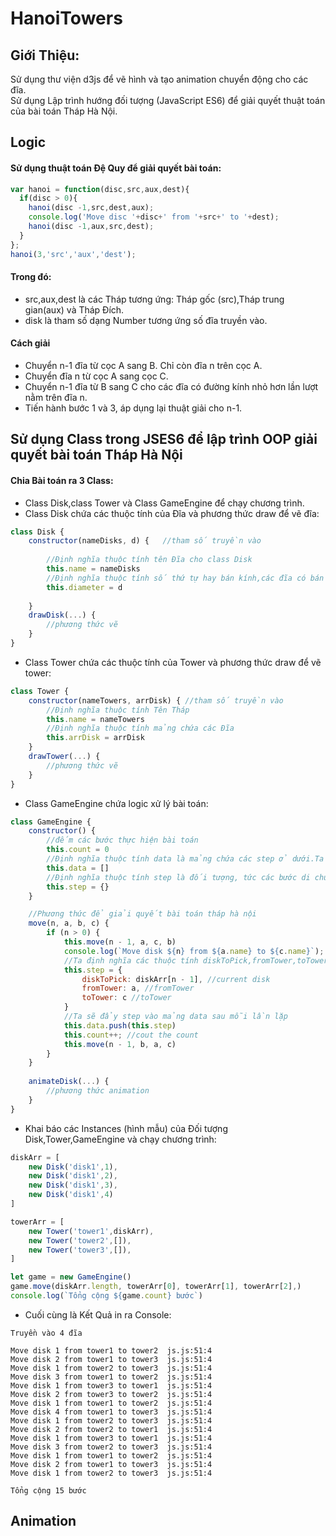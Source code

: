 # HanoiTowers
## Giới Thiệu:
Sử dụng thư viện d3js để vẽ hình và tạo animation chuyển động cho các đĩa.  
Sử dụng Lập trình hướng đối tượng (JavaScript ES6) để giải quyết thuật toán của bài toán Tháp Hà Nội.  

## Logic  
#### Sử dụng thuật toán Đệ Quy để giải quyết bài toán:  
```javascript
var hanoi = function(disc,src,aux,dest){
  if(disc > 0){
    hanoi(disc -1,src,dest,aux);
    console.log('Move disc '+disc+' from '+src+' to '+dest);
    hanoi(disc -1,aux,src,dest);
  }
};
hanoi(3,'src','aux','dest');
```
#### Trong đó:    
* src,aux,dest là các Tháp tương ứng: Tháp gốc (src),Tháp trung gian(aux) và Tháp Đích.
* disk là tham số dạng Number tương ứng số đĩa truyền vào.
#### Cách giải  
* Chuyển n-1 đĩa từ cọc A sang B. Chỉ còn đĩa n trên cọc A.  
* Chuyển đĩa n từ cọc A sang cọc C.  
* Chuyển n-1 đĩa từ B sang C cho các đĩa có đường kính nhỏ hơn lần lượt nằm trên đĩa n.  
* Tiến hành bước 1 và 3, áp dụng lại thuật giải cho n-1.  
## Sử dụng Class trong JSES6 để lập trình OOP giải quyết bài toán Tháp Hà Nội
#### Chia Bài toán ra 3 Class: 
* Class Disk,class Tower và Class GameEngine để chạy chương trình.  
* Class Disk chứa các thuộc tính của Đĩa và phương thức draw để vẽ đĩa:
```javascript
class Disk {
	constructor(nameDisks, d) {   //tham số truyền vào
	
		//Định nghĩa thuộc tính tên Đĩa cho class Disk
		this.name = nameDisks 
		//Định nghĩa thuộc tính số thứ tự hay bán kính,các đĩa có bán kính lớn hơn thì ở dưới
		this.diameter = d    
		
	}
	drawDisk(...) {
		//phương thức vẽ
	}
}
```
* Class Tower chứa các thuộc tính của Tower và phương thức draw để vẽ tower:
```javascript
class Tower {
	constructor(nameTowers, arrDisk) { //tham số truyền vào
		//Định nghĩa thuộc tính Tên Tháp
		this.name = nameTowers 
		//Định nghĩa thuộc tính mảng chứa các Đĩa
		this.arrDisk = arrDisk 
	}
	drawTower(...) {
		//phương thức vẽ
	}
}
```
* Class GameEngine chứa logic xử lý bài toán:
```javascript
class GameEngine {
	constructor() {
		//đếm các bước thực hiện bài toán
		this.count = 0 
		//Định nghĩa thuộc tính data là mảng chứa các step ở dưới.Ta sẽ tạo animation thông qua data.
		this.data = [] 
		//Định nghĩa thuộc tính step là đối tượng, tức các bước di chuyển của đĩa qua các tháp
		this.step = {} 
	}

	//Phương thức để giải quyết bài toán tháp hà nội
	move(n, a, b, c) {
		if (n > 0) {
			this.move(n - 1, a, c, b)
			console.log(`Move disk ${n} from ${a.name} to ${c.name}`);
			//Ta định nghĩa các thuộc tính diskToPick,fromTower,toTower cho đối tượng step.
			this.step = {
				diskToPick: diskArr[n - 1], //current disk
				fromTower: a, //fromTower
				toTower: c //toTower
			}
			//Ta sẽ đẩy step vào mảng data sau mỗi lần lặp
			this.data.push(this.step) 
			this.count++; //cout the count
			this.move(n - 1, b, a, c)
		}
	}
	
	animateDisk(...) {
		//phương thức animation
	}
}
```
* Khai báo các Instances (hình mẫu) của Đối tượng Disk,Tower,GameEngine và chạy chương trình:
```javascript
diskArr = [
	new Disk('disk1',1),
	new Disk('disk1',2),
	new Disk('disk1',3),
	new Disk('disk1',4)
]

towerArr = [
	new Tower('tower1',diskArr),
	new Tower('tower2',[]),
	new Tower('tower3',[]),
]

let game = new GameEngine()
game.move(diskArr.length, towerArr[0], towerArr[1], towerArr[2],)
console.log(`Tổng cộng ${game.count} bước`)
```
* Cuối cùng là Kết Quả in ra Console:
```
Truyền vào 4 đĩa

Move disk 1 from tower1 to tower2  js.js:51:4
Move disk 2 from tower1 to tower3  js.js:51:4
Move disk 1 from tower2 to tower3  js.js:51:4
Move disk 3 from tower1 to tower2  js.js:51:4
Move disk 1 from tower3 to tower1  js.js:51:4
Move disk 2 from tower3 to tower2  js.js:51:4
Move disk 1 from tower1 to tower2  js.js:51:4
Move disk 4 from tower1 to tower3  js.js:51:4
Move disk 1 from tower2 to tower3  js.js:51:4
Move disk 2 from tower2 to tower1  js.js:51:4
Move disk 1 from tower3 to tower1  js.js:51:4
Move disk 3 from tower2 to tower3  js.js:51:4
Move disk 1 from tower1 to tower2  js.js:51:4
Move disk 2 from tower1 to tower3  js.js:51:4
Move disk 1 from tower2 to tower3  js.js:51:4

Tổng cộng 15 bước
```
## Animation

